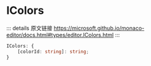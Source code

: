 # IColors

<backTop />
        
::: details 原文链接
https://microsoft.github.io/monaco-editor/docs.html#types/editor.IColors.html
:::

```ts
IColors: {
    [colorId: string]: string;
}
```